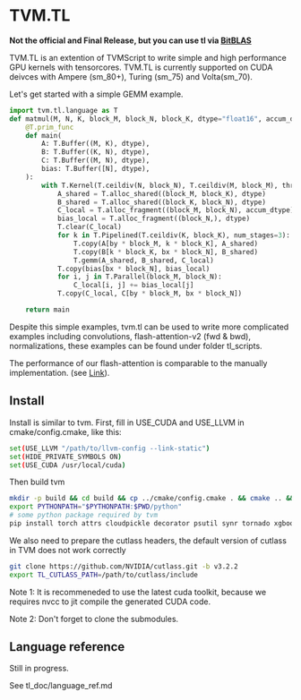 <!--- Licensed to the Apache Software Foundation (ASF) under one -->
<!--- or more contributor license agreements.  See the NOTICE file -->
<!--- distributed with this work for additional information -->
<!--- regarding copyright ownership.  The ASF licenses this file -->
<!--- to you under the Apache License, Version 2.0 (the -->
<!--- "License"); you may not use this file except in compliance -->
<!--- with the License.  You may obtain a copy of the License at -->

<!---   http://www.apache.org/licenses/LICENSE-2.0 -->

<!--- Unless required by applicable law or agreed to in writing, -->
<!--- software distributed under the License is distributed on an -->
<!--- "AS IS" BASIS, WITHOUT WARRANTIES OR CONDITIONS OF ANY -->
<!--- KIND, either express or implied.  See the License for the -->
<!--- specific language governing permissions and limitations -->
<!--- under the License. -->

TVM.TL
==============================================
**Not the official and Final Release, but you can use tl via [BitBLAS](https://github.com/microsoft/BitBLAS)**

TVM.TL is an extention of TVMScript to write simple and high performance GPU kernels with tensorcores. TVM.TL is currently supported on CUDA deivces with Ampere (sm_80+), Turing (sm_75) and Volta(sm_70).

Let's get started with a simple GEMM example.
```python
import tvm.tl.language as T
def matmul(M, N, K, block_M, block_N, block_K, dtype="float16", accum_dtype = "float"):
    @T.prim_func
    def main(
        A: T.Buffer((M, K), dtype),
        B: T.Buffer((K, N), dtype),
        C: T.Buffer((M, N), dtype),
        bias: T.Buffer([N], dtype),
    ):
        with T.Kernel(T.ceildiv(N, block_N), T.ceildiv(M, block_M), threads=128) as (bx, by):
            A_shared = T.alloc_shared((block_M, block_K), dtype)
            B_shared = T.alloc_shared((block_K, block_N), dtype)
            C_local = T.alloc_fragment((block_M, block_N), accum_dtype)
            bias_local = T.alloc_fragment((block_N,), dtype)
            T.clear(C_local)
            for k in T.Pipelined(T.ceildiv(K, block_K), num_stages=3):
                T.copy(A[by * block_M, k * block_K], A_shared)
                T.copy(B[k * block_K, bx * block_N], B_shared)
                T.gemm(A_shared, B_shared, C_local)
            T.copy(bias[bx * block_N], bias_local)
            for i, j in T.Parallel(block_M, block_N):
                C_local[i, j] += bias_local[j]
            T.copy(C_local, C[by * block_M, bx * block_N])

    return main
```
Despite this simple examples, tvm.tl can be used to write more complicated examples including convolutions, flash-attention-v2 (fwd & bwd), normalizations, these examples can be found under folder tl_scripts.

 The performance of our flash-attention is comparable to the manually implementation. (see [Link](https://github.com/nox-410/tvm.tl/blob/tl/tl_doc/flash_perf.md)).

## Install

Install is similar to tvm. First, fill in USE_CUDA and USE_LLVM in cmake/config.cmake, like this:
```bash
set(USE_LLVM "/path/to/llvm-config --link-static")
set(HIDE_PRIVATE_SYMBOLS ON)
set(USE_CUDA /usr/local/cuda)
```
Then build tvm
```bash
mkdir -p build && cd build && cp ../cmake/config.cmake . && cmake .. && make -j && cd -
export PYTHONPATH="$PYTHONPATH:$PWD/python"
# some python package required by tvm
pip install torch attrs cloudpickle decorator psutil synr tornado xgboost
```
We also need to prepare the cutlass headers, the default version of cutlass in TVM does not work correctly
```bash
git clone https://github.com/NVIDIA/cutlass.git -b v3.2.2
export TL_CUTLASS_PATH=/path/to/cutlass/include
```
Note 1: It is recommeneded to use the latest cuda toolkit, because we requires nvcc to jit compile the generated CUDA code.

Note 2: Don't forget to clone the submodules.

## Language reference
Still in progress.

See tl_doc/language_ref.md
